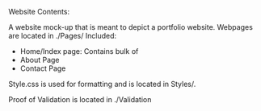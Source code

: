 Website Contents:

A website mock-up that is meant to depict a portfolio website.
Webpages are located in ./Pages/ Included:
- Home/Index page: Contains bulk of 
- About Page
- Contact Page

Style.css is used for formatting and is located in Styles/.

Proof of Validation is located in ./Validation
